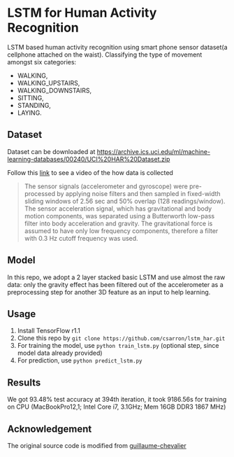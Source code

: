 
# LSTM for Human Activity Recognition

LSTM based human activity recognition using smart phone sensor dataset(a cellphone attached on the waist).
Classifying the type of movement amongst six categories:
- WALKING,
- WALKING_UPSTAIRS,
- WALKING_DOWNSTAIRS,
- SITTING,
- STANDING,
- LAYING.


## Dataset

Dataset can be downloaded at https://archive.ics.uci.edu/ml/machine-learning-databases/00240/UCI%20HAR%20Dataset.zip

Follow this [link](https://youtu.be/XOEN9W05_4A) to see a video of the how data is collected

> The sensor signals (accelerometer and gyroscope) were pre-processed by applying noise filters and then
sampled in fixed-width sliding windows of 2.56 sec and 50% overlap (128 readings/window).
The sensor acceleration signal, which has gravitational and body motion components, was separated using a
Butterworth low-pass filter into body acceleration and gravity. The gravitational force is assumed
to have only low frequency components, therefore a filter with 0.3 Hz cutoff frequency was used.

## Model
In this repo, we adopt a 2 layer stacked basic LSTM and use almost the raw data: only the gravity effect has been
filtered out of the accelerometer as a preprocessing step for another 3D feature as an input to help learning.

## Usage
1. Install TensorFlow r1.1
2. Clone this repo by `git clone https://github.com/csarron/lstm_har.git`
3. For training the model, use `python train_lstm.py` (optional step, since model data already provided)
4. For prediction, use `python predict_lstm.py`

## Results 

We got 93.48% test accuracy at 394th iteration, it took 9186.56s for training on CPU
(MacBookPro12,1; Intel Core i7, 3.1GHz; Mem 16GB DDR3 1867 MHz)


## Acknowledgement
The original source code is modified from
[guillaume-chevalier](https://github.com/guillaume-chevalier/LSTM-Human-Activity-Recognition)
